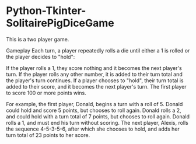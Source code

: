 # Python-Tkinter-SolitairePigDiceGame
This is a two player game.

Gameplay
Each turn, a player repeatedly rolls a die until either a 1 is rolled or the player decides to "hold":

If the player rolls a 1, they score nothing and it becomes the next player's turn.
If the player rolls any other number, it is added to their turn total and the player's turn continues.
If a player chooses to "hold", their turn total is added to their score, and it becomes the next player's turn.
The first player to score 100 or more points wins.

For example, the first player, Donald, begins a turn with a roll of 5. Donald could hold and score 5 points, but chooses to roll again. Donald rolls a 2, and could hold with a turn total of 7 points, but chooses to roll again. Donald rolls a 1, and must end his turn without scoring. The next player, Alexis, rolls the sequence 4-5-3-5-6, after which she chooses to hold, and adds her turn total of 23 points to her score.


